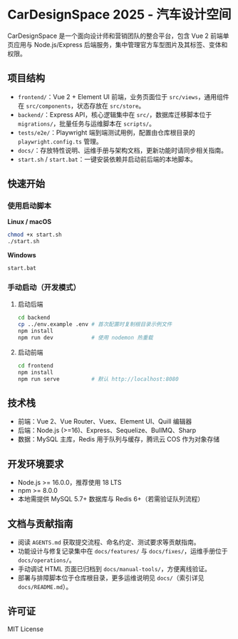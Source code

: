 # CarDesignSpace 2025 - 汽车设计空间

CarDesignSpace 是一个面向设计师和营销团队的整合平台，包含 Vue 2 前端单页应用与 Node.js/Express 后端服务，集中管理官方车型图片及其标签、变体和权限。

## 项目结构
- `frontend/`：Vue 2 + Element UI 前端，业务页面位于 `src/views`，通用组件在 `src/components`，状态存放在 `src/store`。
- `backend/`：Express API，核心逻辑集中在 `src/`，数据库迁移脚本位于 `migrations/`，批量任务与运维脚本在 `scripts/`。
- `tests/e2e/`：Playwright 端到端测试用例，配置由仓库根目录的 `playwright.config.ts` 管理。
- `docs/`：存放特性说明、运维手册与架构文档，更新功能时请同步相关指南。
- `start.sh` / `start.bat`：一键安装依赖并启动前后端的本地脚本。

## 快速开始
### 使用启动脚本
**Linux / macOS**
```bash
chmod +x start.sh
./start.sh
```

**Windows**
```batch
start.bat
```

### 手动启动（开发模式）
1. 启动后端
   ```bash
   cd backend
   cp ../env.example .env # 首次配置时复制根目录示例文件
   npm install
   npm run dev            # 使用 nodemon 热重载
   ```

2. 启动前端
   ```bash
   cd frontend
   npm install
   npm run serve          # 默认 http://localhost:8080
   ```

## 技术栈
- 前端：Vue 2、Vue Router、Vuex、Element UI、Quill 编辑器
- 后端：Node.js (>=16)、Express、Sequelize、BullMQ、Sharp
- 数据：MySQL 主库，Redis 用于队列与缓存，腾讯云 COS 作为对象存储

## 开发环境要求
- Node.js >= 16.0.0，推荐使用 18 LTS
- npm >= 8.0.0
- 本地需提供 MySQL 5.7+ 数据库与 Redis 6+（若需验证队列流程）

## 文档与贡献指南
- 阅读 `AGENTS.md` 获取提交流程、命名约定、测试要求等贡献指南。
- 功能设计与修复记录集中在 `docs/features/` 与 `docs/fixes/`，运维手册位于 `docs/operations/`。
- 手动调试 HTML 页面已归档到 `docs/manual-tools/`，方便离线验证。
- 部署与排障脚本位于仓库根目录，更多运维说明见 `docs/`（索引详见 `docs/README.md`）。

## 许可证
MIT License
